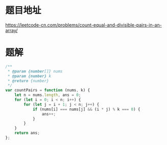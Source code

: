 # 题目地址
https://leetcode-cn.com/problems/count-equal-and-divisible-pairs-in-an-array/

# 题解
```js
/**
 * @param {number[]} nums
 * @param {number} k
 * @return {number}
 */
var countPairs = function (nums, k) {
    let n = nums.length, ans = 0;
    for (let i = 0; i < n; i++) {
        for (let j = i + 1; j < n; j++) {
            if (nums[i] === nums[j] && (i * j) % k === 0) {
                ans++;
            }
        }
    }
    return ans;
};
```